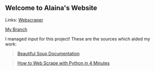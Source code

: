 ## Welcome to Alaina's Website
Links:
[Webscraper](https://github.com/hmccree/webscraper_2020)

[My Branch](https://github.com/hmccree/webscraper_2020/tree/input)

I managed input for this project! These are the sources which aided my work:

>[Beautiful Soup Documentation](https://www.crummy.com/software/BeautifulSoup/bs4/doc/)

>[How to Web Scrape with Python in 4 Minutes](https://towardsdatascience.com/how-to-web-scrape-with-python-in-4-minutes-bc49186a8460)

